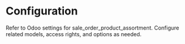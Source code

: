 # Configuration

Refer to Odoo settings for sale_order_product_assortment. Configure related models, access rights, and options as needed.
